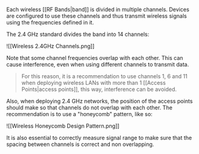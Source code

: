 Each wireless [[RF Bands|band]] is divided in multiple channels. Devices are configured to use these channels and thus transmit wireless signals using the frequencies defined in it.

The 2.4 GHz standard divides the band into 14 channels:

![[Wireless 2.4GHz Channels.png]]

Note that some channel frequencies overlap with each other. This can cause interference, even when using different channels to transmit data.

> For this reason, it is a recommendation to use channels 1, 6 and 11 when deploying wireless LANs with more than 1 [[Access Points|access points]], this way, interference can be avoided.

Also, when deploying 2.4 GHz networks, the position of the access points should make so that channels do not overlap with each other. The recommendation is to use a "honeycomb" pattern, like so:

![[Wireless Honeycomb Design Pattern.png]]

It is also essential to correctly measure signal range to make sure that the spacing between channels is correct and non overlapping.